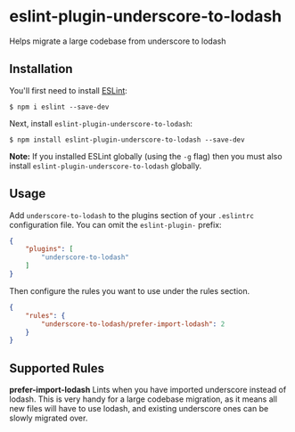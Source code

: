 # eslint-plugin-underscore-to-lodash

Helps migrate a large codebase from underscore to lodash

## Installation

You'll first need to install [ESLint](http://eslint.org):

```
$ npm i eslint --save-dev
```

Next, install `eslint-plugin-underscore-to-lodash`:

```
$ npm install eslint-plugin-underscore-to-lodash --save-dev
```

**Note:** If you installed ESLint globally (using the `-g` flag) then you must also install `eslint-plugin-underscore-to-lodash` globally.

## Usage

Add `underscore-to-lodash` to the plugins section of your `.eslintrc` configuration file. You can omit the `eslint-plugin-` prefix:

```json
{
    "plugins": [
        "underscore-to-lodash"
    ]
}
```


Then configure the rules you want to use under the rules section.

```json
{
    "rules": {
        "underscore-to-lodash/prefer-import-lodash": 2
    }
}
```

## Supported Rules

**prefer-import-lodash**
Lints when you have imported underscore instead of lodash.
This is very handy for a large codebase migration, as it means all new files will have to use lodash, and existing underscore ones can be slowly migrated over.







